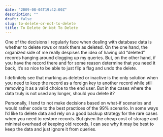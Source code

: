 ```yaml
---
date: "2009-08-04T19:42:00Z"
description: ""
draft: false
slug: to-delete-or-not-to-delete
title: To Delete Or Not To Delete
---
```



One of the decisions I regularly face when dealing with database data is whether to delete rows or mark them as deleted. On the one hand, the organized side of me really despises the idea of having old “deleted” records hanging around clogging up my queries. But, on the other hand, if you have the record there and for some reason determine that you need it back, it’s so nice to be able to just flip a flag and undo the delete.

I definitely see that marking as deleted or inactive is the only solution when you need to keep the record as a foreign key to another record while still removing it as a valid choice to the end user. But in the cases where the data truly is not used any longer, should you delete it?

Personally, I tend to not make decisions based on what-if scenarios and would rather code to the best practices of the 99% scenario. In some ways I’d like to delete data and rely on a good backup strategy for the rare cases when you need to restore records. But given the cheap cost of storage and minimal overhead of keeping old records, I can see why it may be best to keep the data and just ignore it from queries.

